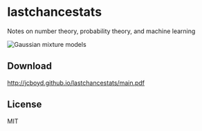 # lastchancestats

Notes on number theory, probability theory, and machine learning

![Gaussian mixture models](http://jcboyd.github.io/lastchancestats/gmm4.png)

## Download
http://jcboyd.github.io/lastchancestats/main.pdf

## License
MIT